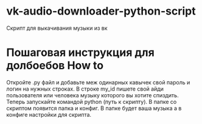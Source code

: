 # vk-audio-downloader-python-script
Скрипт для выкачивания музыки из вк
# Пошаговая инструкция для долбоебов How to
Откройте .py файл и добавьте меж одинарных кавычек свой пароль и логин на нужных строках.
В строке my_id пишете свой айди пользователя или человека музыку которого вы хотите спиздить.
Теперь запускайте командой python (путь к скрипту). В папке со скриптом появится папка и конфиг. В папке будет ваша музыка а в конфиге настройки для скрипта.
